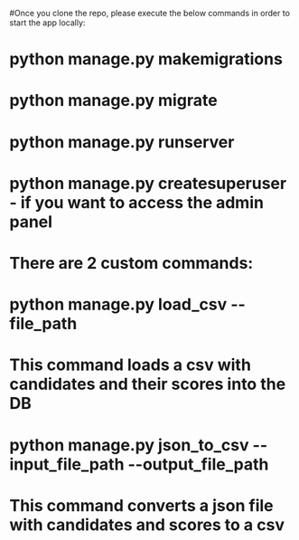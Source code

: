 #Once you clone the repo, please execute the below commands in order to start the app locally:

# python manage.py makemigrations
# python manage.py migrate
# python manage.py runserver
# python manage.py createsuperuser - if you want to access the admin panel

# There are 2 custom commands:

# python manage.py load_csv --file_path
# This command loads a csv with candidates and their scores into the DB

# python manage.py json_to_csv --input_file_path --output_file_path
# This command converts a json file with candidates and scores to a csv